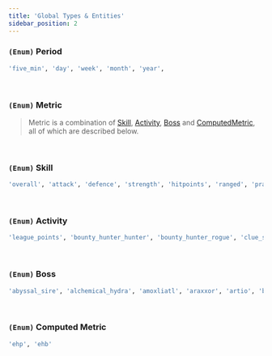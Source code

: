 ```yaml
---
title: 'Global Types & Entities'
sidebar_position: 2
---
```


### `(Enum)` Period

```bash
'five_min', 'day', 'week', 'month', 'year',
```

<br />

### `(Enum)` Metric

> Metric is a combination of [Skill](/global-type-definitions#enum-skill), [Activity](/global-type-definitions#enum-activity), [Boss](/global-type-definitions#enum-boss) and [ComputedMetric](/global-type-definitions#enum-computed-metric), all of which are described below.

<br />

### `(Enum)` Skill

```bash
'overall', 'attack', 'defence', 'strength', 'hitpoints', 'ranged', 'prayer', 'magic', 'cooking', 'woodcutting', 'fletching', 'fishing', 'firemaking', 'crafting', 'smithing', 'mining', 'herblore', 'agility', 'thieving', 'slayer', 'farming', 'runecrafting', 'hunter', 'construction'
```

<br />

### `(Enum)` Activity

```bash
'league_points', 'bounty_hunter_hunter', 'bounty_hunter_rogue', 'clue_scrolls_all', 'clue_scrolls_beginner', 'clue_scrolls_easy', 'clue_scrolls_medium', 'clue_scrolls_hard', 'clue_scrolls_elite', 'clue_scrolls_master', 'last_man_standing', 'pvp_arena', 'soul_wars_zeal', 'guardians_of_the_rift', 'colosseum_glory', 'collections_logged'
```

<br />

### `(Enum)` Boss

```bash
'abyssal_sire', 'alchemical_hydra', 'amoxliatl', 'araxxor', 'artio', 'barrows_chests', 'bryophyta', 'callisto', 'calvarion', 'cerberus', 'chambers_of_xeric', 'chambers_of_xeric_challenge_mode', 'chaos_elemental', 'chaos_fanatic', 'commander_zilyana', 'corporeal_beast', 'crazy_archaeologist', 'dagannoth_prime', 'dagannoth_rex', 'dagannoth_supreme', 'deranged_archaeologist', 'duke_sucellus', 'general_graardor', 'giant_mole', 'grotesque_guardians', 'hespori', 'kalphite_queen', 'king_black_dragon', 'kraken', 'kreearra', 'kril_tsutsaroth', 'lunar_chests', 'mimic', 'nex', 'nightmare', 'phosanis_nightmare', 'obor', 'phantom_muspah', 'sarachnis', 'scorpia', 'scurrius', 'skotizo', 'sol_heredit', 'spindel', 'tempoross', 'the_gauntlet', 'the_corrupted_gauntlet', 'the_hueycoatl', 'the_leviathan', 'the_royal_titans', 'the_whisperer', 'theatre_of_blood', 'theatre_of_blood_hard_mode', 'thermonuclear_smoke_devil', 'tombs_of_amascut', 'tombs_of_amascut_expert', 'tzkal_zuk', 'tztok_jad', 'vardorvis', 'venenatis', 'vetion', 'vorkath', 'wintertodt', 'yama', 'zalcano', 'zulrah'
```

<br />

### `(Enum)` Computed Metric

```bash
'ehp', 'ehb'
```

<br />
